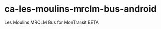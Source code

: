 ca-les-moulins-mrclm-bus-android
================================

Les Moulins MRCLM Bus for MonTransit BETA
